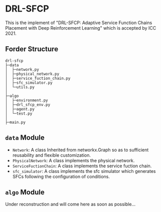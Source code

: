 # DRL-SFCP

This is the implement of "DRL-SFCP: Adaptive Service Function Chains Placement with Deep Reinforcement Learning" which is accepted by ICC 2021.

## Forder Structure

```Plain
drl-sfcp
├─data
│  ├─network.py
│  ├─physical_network.py
│  ├─service_fuction_chain.py
│  ├─sfc_simulator.py
│  └─utils.py
│
├─algo
│  ├─environment.py
│  ├─drl_sfcp_env.py
│  ├─agent.py
│  └─test.py
│
├─main.py
```

## `data` Module

- `Network`: A class Inherited from networkx.Graph so as to sufficient reusability and flexible customization.
- `PhysicalNetwork`: A class implements the physical network.
- `ServiceFuctionChain`: A class implements the service fuction chain.
- `sfc_simulator`: A class implements the sfc simulator which generates SFCs following the configuration of conditions.

## `algo` Module

Under reconstruction and will come here as soon as possible...
